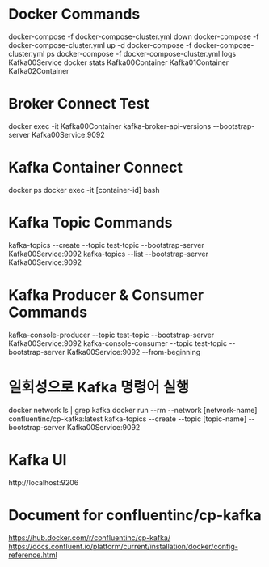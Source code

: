 # Docker Commands
docker-compose -f docker-compose-cluster.yml down
docker-compose -f docker-compose-cluster.yml up -d
docker-compose -f docker-compose-cluster.yml ps
docker-compose -f docker-compose-cluster.yml logs Kafka00Service
docker stats Kafka00Container Kafka01Container Kafka02Container

# Broker Connect Test
docker exec -it Kafka00Container kafka-broker-api-versions --bootstrap-server Kafka00Service:9092

# Kafka Container Connect
docker ps
docker exec -it [container-id] bash

# Kafka Topic Commands
kafka-topics --create --topic test-topic --bootstrap-server Kafka00Service:9092
kafka-topics --list --bootstrap-server Kafka00Service:9092

# Kafka Producer & Consumer Commands
kafka-console-producer --topic test-topic --bootstrap-server Kafka00Service:9092
kafka-console-consumer --topic test-topic --bootstrap-server Kafka00Service:9092 --from-beginning

# 일회성으로 Kafka 명령어 실행
docker network ls | grep kafka
docker run --rm --network [network-name] confluentinc/cp-kafka:latest kafka-topics --create --topic [topic-name] --bootstrap-server Kafka00Service:9092

# Kafka UI
http://localhost:9206

# Document for confluentinc/cp-kafka
https://hub.docker.com/r/confluentinc/cp-kafka/
https://docs.confluent.io/platform/current/installation/docker/config-reference.html